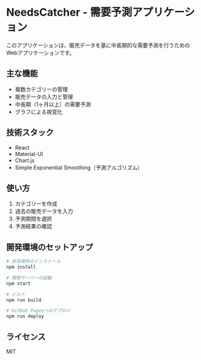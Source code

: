 # NeedsCatcher - 需要予測アプリケーション

このアプリケーションは、販売データを基に中長期的な需要予測を行うためのWebアプリケーションです。

## 主な機能

- 複数カテゴリーの管理
- 販売データの入力と管理
- 中長期（1ヶ月以上）の需要予測
- グラフによる視覚化

## 技術スタック

- React
- Material-UI
- Chart.js
- Simple Exponential Smoothing（予測アルゴリズム）

## 使い方

1. カテゴリーを作成
2. 過去の販売データを入力
3. 予測期間を選択
4. 予測結果の確認

## 開発環境のセットアップ

```bash
# 依存関係のインストール
npm install

# 開発サーバーの起動
npm start

# ビルド
npm run build

# GitHub Pagesへのデプロイ
npm run deploy
```

## ライセンス

MIT 